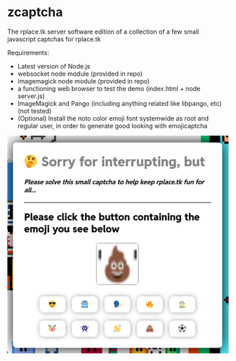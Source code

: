 # zcaptcha
The rplace.tk server software edition of a collection of a few small javascript captchas for rplace.tk

Requirements:
- Latest version of Node.js
- websocket node module (provided in repo)
- imagemagick node module (provided in repo)
- a functioning web browser to test the demo (index.html + node server.js)
- ImageMagick and Pango (including anything related like libpango, etc) (not tested)
- (Optional) Install the noto color emoji font systemwide as root and regular user, in order to generate good looking with emojicaptcha

![example of the captcha in action](demo.png)
